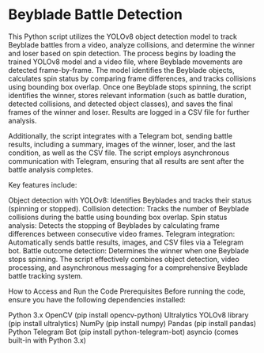 # Beyblade Battle Detection
This Python script utilizes the YOLOv8 object detection model to track Beyblade battles from a video, analyze collisions, and determine the winner and loser based on spin detection. The process begins by loading the trained YOLOv8 model and a video file, where Beyblade movements are detected frame-by-frame. The model identifies the Beyblade objects, calculates spin status by comparing frame differences, and tracks collisions using bounding box overlap. Once one Beyblade stops spinning, the script identifies the winner, stores relevant information (such as battle duration, detected collisions, and detected object classes), and saves the final frames of the winner and loser. Results are logged in a CSV file for further analysis.

Additionally, the script integrates with a Telegram bot, sending battle results, including a summary, images of the winner, loser, and the last condition, as well as the CSV file. The script employs asynchronous communication with Telegram, ensuring that all results are sent after the battle analysis completes.

Key features include:

Object detection with YOLOv8: Identifies Beyblades and tracks their status (spinning or stopped).
Collision detection: Tracks the number of Beyblade collisions during the battle using bounding box overlap.
Spin status analysis: Detects the stopping of Beyblades by calculating frame differences between consecutive video frames.
Telegram integration: Automatically sends battle results, images, and CSV files via a Telegram bot.
Battle outcome detection: Determines the winner when one Beyblade stops spinning.
The script effectively combines object detection, video processing, and asynchronous messaging for a comprehensive Beyblade battle tracking system.

How to Access and Run the Code
Prerequisites
Before running the code, ensure you have the following dependencies installed:

Python 3.x
OpenCV (pip install opencv-python)
Ultralytics YOLOv8 library (pip install ultralytics)
NumPy (pip install numpy)
Pandas (pip install pandas)
Python Telegram Bot (pip install python-telegram-bot)
asyncio (comes built-in with Python 3.x)
